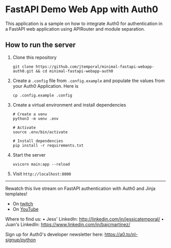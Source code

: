 # FastAPI Demo Web App with Auth0

This application is a sample on how to integrate Auth0 for authentication in a FastAPI web application using APIRouter and module separation.

## How to run the server

1. Clone this repository
    ```
    git clone https://github.com/jtemporal/minimal-fastapi-webapp-auth0.git && cd minimal-fastapi-webapp-auth0
    ```
2. Create a `.config` file from `.config.example` and populate the values from your Auth0 Application. Here is 
   ```
   cp .config.example .config
   ```

3. Create a virtual environment and install dependencies
   
   ```
   # Create a venv
   python3 -m venv .env 
   
   # Activate
   source .env/bin/activate
   
   # Install dependencies
   pip install -r requirements.txt
   ```

4. Start the server

   ```
   uvicorn main:app --reload
   ```
   
5. Visit `http://localhost:8000`

----

Rewatch this live stream on FastAPI authentication with Auth0 and Jinja templates!

- On [twitch](https://www.twitch.tv/videos/1990681238)
- On [YouTube](https://www.youtube.com/watch?v=BMLaMdob3Cs)

Where to find us: 
• Jess' LinkedIn: http://linkedin.com/in/jessicatemporal/
• Juan's LinkedIn: https://www.linkedin.com/in/bajcmartinez/

Sign up for Auth0's developer newsletter here: https://a0.to/nl-signup/python
